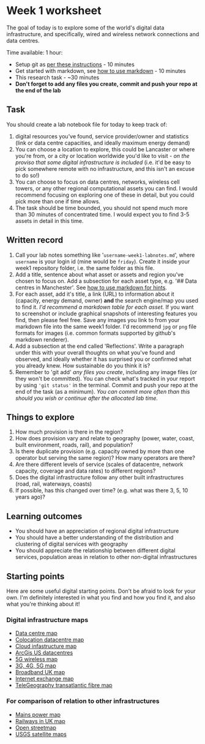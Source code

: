 # Week 1 worksheet
The goal of today is to explore some of the world's digital data infrastructure, and specifically, wired and wireless network connections and data centres.

Time available: 1 hour:

* Setup git as [per these instructions](git_repo_setup.md) - 10 minutes
* Get started with markdown, see [how to use markdown](https://www.markdownguide.org) - 10 minutes
* This research task - ~30 minutes
* **Don't forget to add any files you create, commit and push your repo at the end of the lab**

## Task
You should create a lab notebook file for today to keep track of:

1. digital resources you've found, service provider/owner and statistics (link or data centre capacities, and ideally maximum energy demand)
2. You can choose a location to explore, this could be Lancaster or where you're from, or a city or location worldwide you'd like to visit - *on the proviso that some digital infrastructure is included* (i.e. it'd be easy to pick somewhere remote with no infrastructure, and this isn't an excuse to do so!)
3. You can choose to focus on data centres, networks, wireless cell towers, or any other regional computational assets you can find.  I would recommend focusing on exploring one of these in detail, but you could pick more than one if time allows.
4. The task should be time bounded, you should not spend much more than 30 minutes of concentrated time.  I would expect you to find 3-5 assets in detail in this time.

## Written record
1. Call your lab notes something like '`username-week1-labnotes.md`', where `username` is your login id (mine would be ``friday``).  Create it inside your week1 repository folder, i.e. the same folder as this file.
2. Add a title, sentence about what asset or assets and region you've chosen to focus on.  Add a subsection for each asset type, e.g. '## Data centres in Manchester'.  See [how to use markdown for hints](https://www.markdownguide.org).
3. For each asset, add it's title, a link (URL) to information about it (capacity, energy demand, owner) **and** the search engine/map you used to find it.  *I'd recommend a markdown table for each asset.*  If you want to screenshot or include graphical snapshots of interesting features you find, then please feel free.  Save any images you link to from your markdown file into the same week1 folder.  I'd recommend `jpg` or `png` file formats for images (i.e. common formats supported by github's markdown renderer).
4. Add a subsection at the end called 'Reflections'.  Write a paragraph under this with your overall thoughts on what you've found and observed, and ideally whether it has surprised you or confirmed what you already knew.  How sustainable do you think it is?
5. Remember to 'git add' *any files you create*, including any image files (or they won't be committed).  You can check what's tracked in your report by using `'git status'` in the terminal.  Commit and push your repo at the end of the task (as a minimum).  *You can commit more often than this should you wish or continue after the allocated lab time.*

## Things to explore
1. How much provision is there in the region?
2. How does provision vary and relate to geography (power, water, coast, built environment, roads, rail), and population?
3. Is there duplicate provision (e.g. capacity owned by more than one operator but serving the same region)?  How many operators are there?
4. Are there different levels of service (scales of datacentre, network capacity, coverage and data rates) to different regions?
5. Does the digital infrastructure follow any other built infrastructures (road, rail, waterways, coasts)
6. If possible, has this changed over time? (e.g. what was there 3, 5, 10 years ago)?

## Learning outcomes
* You should have an appreciation of regional digital infrastructure
* You should have a better understanding of the distribution and clustering of digital services with geography
* You should appreciate the relationship between different digital services, population areas in relation to other non-digital infrastructures

## Starting points
Here are some useful digital starting points.  Don't be afraid to look for your own.  I'm definitely interested in what you find and how you find it, and also what you're thinking about it!

### Digital infrastructure maps
* [Data centre map](https://www.datacentermap.com)
* [Colocation datacentre map](https://www.colo-x.com/data-centre-database-map/)
* [Cloud infastructure map](https://www.cloudinfrastructuremap.com)
* [ArcGis US datacentres](https://analysis-1.maps.arcgis.com/apps/dashboards/abc6fbecb1904325bd734392f47a7850)
* [5G wireless map](https://www.nperf.com/en/map/5g)
* [3G, 4G, 5G map](https://www.nperf.com/en/map/GB/-/-/signal?ll=20&lg=0&zoom=3)
* [Broadband UK map](https://bidb.uk)
* [Internet exchange map](https://www.internetexchangemap.com)
* [TeleGeography transatlantic fibre map](https://www.submarinecablemap.com)

### For comparison of relation to other infrastructures
* [Mains power map](https://openinframap.org/#11.15/54.003/-2.7458)
* [Railways in UK map](https://www.openrailwaymap.org)
* [Open streetmap](https://www.openstreetmap.org)
* [USGS satellite maps](https://earthexplorer.usgs.gov)
